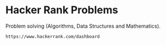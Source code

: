 # Hacker Rank Problems

Problem solving (Algorithms, Data Structures and Mathematics).

```
https://www.hackerrank.com/dashboard
```